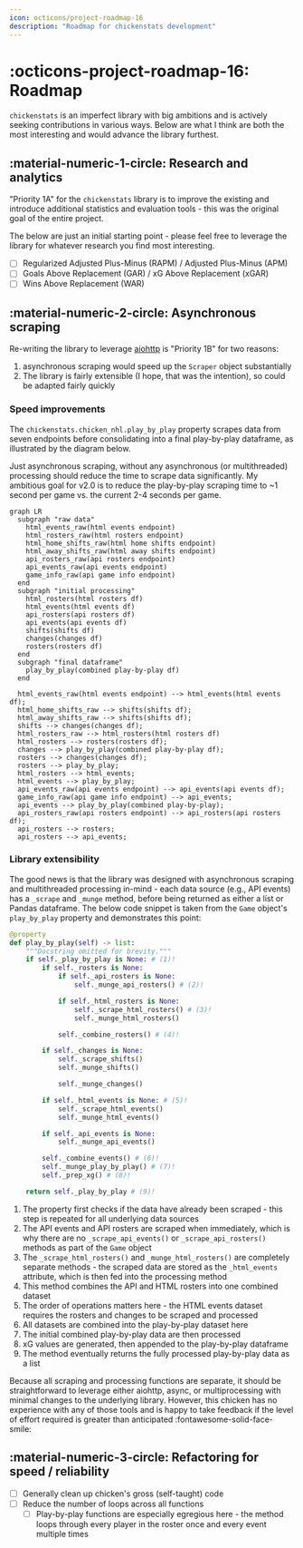 ```yaml
---
icon: octicons/project-roadmap-16
description: "Roadmap for chickenstats development"
---
```


# :octicons-project-roadmap-16: **Roadmap**

`chickenstats` is an imperfect library with big ambitions and is actively seeking contributions in various ways.
Below are what I think are both the most interesting and would advance the library furthest. 

## :material-numeric-1-circle: **Research and analytics**

"Priority 1A" for the `chickenstats` library is to improve the existing and introduce additional 
statistics and evaluation tools - this was the original goal of the entire project.

The below are just an initial starting point - please feel free to leverage the library for
whatever research you find most interesting. 

- [ ] Regularized Adjusted Plus-Minus (RAPM) / Adjusted Plus-Minus (APM)
- [ ] Goals Above Replacement (GAR) / xG Above Replacement (xGAR)
- [ ] Wins Above Replacement (WAR)

## :material-numeric-2-circle: **Asynchronous scraping**

Re-writing the library to leverage [aiohttp](https://docs.aiohttp.org/en/stable/) is "Priority 1B" for two reasons:

1. asynchronous scraping would speed up the `Scraper` object substantially 
2. The library is fairly extensible (I hope, that was the intention), 
so could be adapted fairly quickly

### Speed improvements

The `chickenstats.chicken_nhl.play_by_play` property scrapes data from seven endpoints before consolidating
into a final play-by-play dataframe, as illustrated by the diagram below. 

Just asynchronous scraping, without any asynchronous (or multithreaded) processing should reduce the time 
to scrape data significantly. My ambitious goal for v2.0 is to reduce the play-by-play scraping time to ~1 second
per game vs. the current 2-4 seconds per game.

``` mermaid
graph LR
  subgraph "raw data"
    html_events_raw(html events endpoint)
    html_rosters_raw(html rosters endpoint)
    html_home_shifts_raw(html home shifts endpoint)
    html_away_shifts_raw(html away shifts endpoint)
    api_rosters_raw(api rosters endpoint)
    api_events_raw(api events endpoint)
    game_info_raw(api game info endpoint)
  end
  subgraph "initial processing"
    html_rosters(html rosters df)
    html_events(html events df)
    api_rosters(api rosters df)
    api_events(api events df)
    shifts(shifts df)
    changes(changes df)
    rosters(rosters df)
  end
  subgraph "final dataframe"
    play_by_play(combined play-by-play df)
  end
    
  html_events_raw(html events endpoint) --> html_events(html events df);
  html_home_shifts_raw --> shifts(shifts df);
  html_away_shifts_raw --> shifts(shifts df);
  shifts --> changes(changes df);
  html_rosters_raw --> html_rosters(html rosters df)
  html_rosters --> rosters(rosters df);
  changes --> play_by_play(combined play-by-play df);
  rosters --> changes(changes df);
  rosters --> play_by_play;
  html_rosters --> html_events;
  html_events --> play_by_play;
  api_events_raw(api events endpoint) --> api_events(api events df);
  game_info_raw(api game info endpoint) --> api_events;
  api_events --> play_by_play(combined play-by-play);
  api_rosters_raw(api rosters endpoint) --> api_rosters(api rosters df);
  api_rosters --> rosters;
  api_rosters --> api_events;
```

### Library extensibility

The good news is that the library was designed with asynchronous scraping and multithreaded processing in-mind - 
each data source (e.g., API events) has a `_scrape` and `_munge` method, before being returned as either a list or
Pandas dataframe. The below code snippet is taken from the `Game` object's `play_by_play` property and demonstrates
this point:

```python
@property
def play_by_play(self) -> list:
    """Docstring omitted for brevity."""
    if self._play_by_play is None: # (1)!
        if self._rosters is None:
            if self._api_rosters is None:
                self._munge_api_rosters() # (2)!

            if self._html_rosters is None:
                self._scrape_html_rosters() # (3)!
                self._munge_html_rosters()

            self._combine_rosters() # (4)!

        if self._changes is None:
            self._scrape_shifts()
            self._munge_shifts()

            self._munge_changes()

        if self._html_events is None: # (5)!
            self._scrape_html_events()
            self._munge_html_events()

        if self._api_events is None:
            self._munge_api_events()

        self._combine_events() # (6)!
        self._munge_play_by_play() # (7)!
        self._prep_xg() # (8)!

    return self._play_by_play # (9)!
```

1. The property first checks if the data have already been scraped - this step is repeated for all underlying
data sources
2. The API events and API rosters are scraped when immediately, which is why there are no `_scrape_api_events()`
or `_scrape_api_rosters()` methods as part of the `Game` object
3. The `_scrape_html_rosters()` and `_munge_html_rosters()` are completely separate methods - the scraped data are 
stored as the `_html_events` attribute, which is then fed into the processing method
4. This method combines the API and HTML rosters into one combined dataset
5. The order of operations matters here - the HTML events dataset requires the rosters and changes to be scraped
and processed
6. All datasets are combined into the play-by-play dataset here
7. The initial combined play-by-play data are then processed
8. xG values are generated, then appended to the play-by-play dataframe
9. The method eventually returns the fully processed play-by-play data as a list

Because all scraping and processing functions are separate, it should be straightforward to leverage either
aiohttp, async, or multiprocessing with minimal changes to the underlying library. However, this chicken has no
experience with any of those tools and is happy to take feedback if the level of effort required is greater
than anticipated :fontawesome-solid-face-smile:

## :material-numeric-3-circle: **Refactoring for speed / reliability**

- [ ] Generally clean up chicken's gross (self-taught) code
- [ ] Reduce the number of loops across all functions
    - [ ] Play-by-play functions are especially egregious here - the method loops through every player
      in the roster once and every event multiple times
